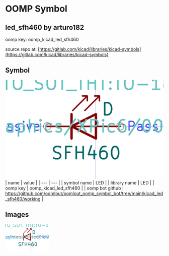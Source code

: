 # OOMP Symbol  
## led_sfh460  by arturo182  
  
oomp key: oomp_kicad_led_sfh460  
  
source repo at: [https://gitlab.com/kicad/libraries/kicad-symbols](https://gitlab.com/kicad/libraries/kicad-symbols)  
## Symbol  
  
[![working.png](working_600.png)](working.png)  
| name | value | 
| --- | --- | 
| symbol name | LED | 
| library name | LED | 
| oomp key | oomp_kicad_led_sfh460 | 
| oomp bot github | https://github.com/oomlout/oomlout_oomp_symbol_bot/tree/main/kicad_led_sfh460/working | 
## Images  
  
[![working.png](working_140.png)](working.png)  

